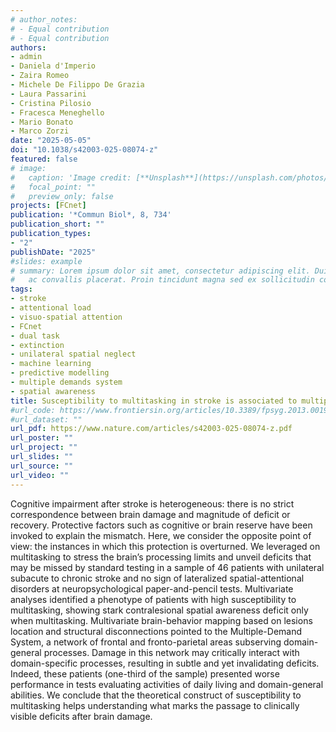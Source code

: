```yaml
---
# author_notes:
# - Equal contribution
# - Equal contribution
authors:
- admin
- Daniela d'Imperio
- Zaira Romeo
- Michele De Filippo De Grazia
- Laura Passarini
- Cristina Pilosio
- Fracesca Meneghello
- Mario Bonato
- Marco Zorzi
date: "2025-05-05"
doi: "10.1038/s42003-025-08074-z"
featured: false
# image:
#   caption: 'Image credit: [**Unsplash**](https://unsplash.com/photos/jdD8gXaTZsc)'
#   focal_point: ""
#   preview_only: false
projects: [FCnet]
publication: '*Commun Biol*, 8, 734'
publication_short: ""
publication_types:
- "2"
publishDate: "2025"
#slides: example
# summary: Lorem ipsum dolor sit amet, consectetur adipiscing elit. Duis posuere tellus
#   ac convallis placerat. Proin tincidunt magna sed ex sollicitudin condimentum.
tags:
- stroke
- attentional load
- visuo-spatial attention
- FCnet
- dual task
- extinction
- unilateral spatial neglect
- machine learning
- predictive modelling
- multiple demands system
- spatial awareness
title: Susceptibility to multitasking in stroke is associated to multiple-demand system damage and leads to lateralized visuospatial deficits
#url_code: https://www.frontiersin.org/articles/10.3389/fpsyg.2013.00190/full
#url_dataset: ""
url_pdf: https://www.nature.com/articles/s42003-025-08074-z.pdf
url_poster: ""
url_project: ""
url_slides: ""
url_source: ""
url_video: ""
---
```


Cognitive impairment after stroke is heterogeneous: there is no strict correspondence between brain damage and magnitude of deficit or recovery. Protective factors such as cognitive or brain reserve have been invoked to explain the mismatch. Here, we consider the opposite point of view: the instances in which this protection is overturned. We leveraged on multitasking to stress the brain’s processing limits and unveil deficits that may be missed by standard testing in a sample of 46 patients with unilateral subacute to chronic stroke and no sign of lateralized spatial-attentional disorders at neuropsychological paper-and-pencil tests. Multivariate analyses identified a phenotype of patients with high susceptibility to multitasking, showing stark contralesional spatial awareness deficit only when multitasking. Multivariate brain-behavior mapping based on lesions location and structural disconnections pointed to the Multiple-Demand System, a network of frontal and fronto-parietal areas subserving domain-general processes. Damage in this network may critically interact with domain-specific processes, resulting in subtle and yet invalidating deficits. Indeed, these patients (one-third of the sample) presented worse performance in tests evaluating activities of daily living and domain-general abilities. We conclude that the theoretical construct of susceptibility to multitasking helps understanding what marks the passage to clinically visible deficits after brain damage.
